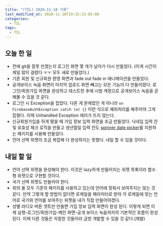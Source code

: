 ```yaml
---
title: "(TIL) 2020-11-10 기록"
last_modified_at: 2020-11-10T19:15:23-05:00
categories:
  - TIL
tags:
  - TIL
---
```


## 오늘 한 일
- 전에 git을 잘못 만졌는지 로그인 화면 몇 개가 날아가 다시 만들었다. (이게 시간이 제일 많이 걸렸다 ㅜㅜ 모두 새로 만들었다.)
- 기존 회원 및 신규회원 환영 화면과 fade out fade in 애니메이션을 만들었다.
- 공개보이스 녹음 화면이 마지막 업로드 화면 빼고는 모든 기능이 다 만들어졌다. 로그인/회원가입 화면을 완성하고 테스트한 후에 시범 계정으로 공개보이스 녹음을 곧 해볼 수 있을 것 같다.
- 로그인 시 Exception을 잡았다. 다른 게 문제였던 게 아니라 ```on FirebaseAuthException catch (e) {}``` 이런 식으로 예외처리를 해주어야 그게 잡혔다. 이제 Unhandled Exception 에러가 뜨지 않는다.
- 신규회원가입을 하게 됐을 때 가입 정보 입력 화면을 조금 만들었다. 닉네임 입력 칸 및 유효성 체크 로직을 만들고 생년월일 입력 칸도 [spinner date picker](https://pub.dev/packages/flutter_holo_date_picker)를 지원하는 패키지를 사용해 만들었다.
- 언어 선택 위젯이 조금 복잡해 다 완성하지는 못했다. 내일 할 수 있을 것이다.
## 내일 할 일
- 언어 선택 위젯을 완성해야 한다. 이것은 lazy하게 만들어지는 위젯 목록이라 함수형 위젯으로 구현할 것이다.
- 국가 선택 위젯도 만들어야 한다.
- 위의 둘 모두 기존의 패키지를 사용하고 있는데 언어에 맞춰서 보여주지는 않는 것 같다. 만약 그렇게 할 방법이 없다면 로케일을 패러미터로 받아 각 로케일에 맞는 언어로 국가와 언어를 보여주는 위젯을 내가 직접 만들어야겠다.
- 성별 라디오 버튼 셋트만 만들면 가입 정보 입력 화면이 완성 된다. 이렇게 되면 이제 실행-로그인/회원가입-메인 화면-공개 보이스 녹음까지의 기본적인 흐름이 완성된다. 이제 다른 것들은 자잘한 것들이라 금방 개발할 수 있을 것 같다.(제발)